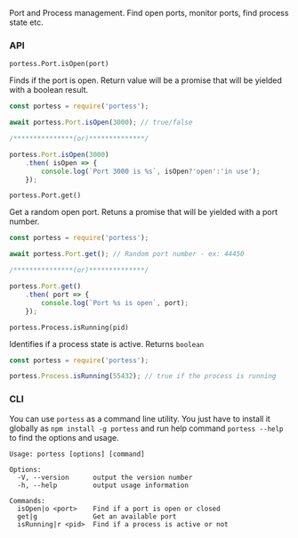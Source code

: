 Port and Process management. Find open ports, monitor ports, find process state etc.

### API

`portess.Port.isOpen(port)`

Finds if the port is open. Return value will be a promise that will be yielded with a boolean result.

```js
const portess = require('portess');

await portess.Port.isOpen(3000); // true/false

/***************(or)**************/

portess.Port.isOpen(3000)
    .then( isOpen => {
        console.log(`Port 3000 is %s`, isOpen?'open':'in use');
    });

```

`portess.Port.get()`

Get a random open port. Retuns a promise that will be yielded with a port number.

```js
const portess = require('portess');

await portess.Port.get(); // Random port number - ex: 44450

/***************(or)**************/

portess.Port.get()
    .then( port => {
        console.log(`Port %s is open`, port);
    });
```

`portess.Process.isRunning(pid)`

Identifies if a process state is active. Returns `boolean`

```js
const portess = require('portess');

portess.Process.isRunning(55432); // true if the process is running
```

### CLI
You can use `portess` as a command line utility. You just have to install it globally as `npm install -g portess` and run help command `portess --help` to find the options and usage.

```
Usage: portess [options] [command]

Options:
  -V, --version      output the version number
  -h, --help         output usage information

Commands:
  isOpen|o <port>    Find if a port is open or closed
  get|g              Get an available port
  isRunning|r <pid>  Find if a process is active or not
```